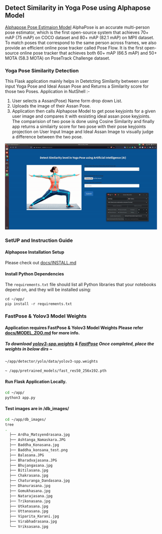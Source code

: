 ## Detect Similarity in Yoga Pose using Alphapose Model

[Alphapose Pose Estimaion Model](https://github.com/MVIG-SJTU/AlphaPose) AlphaPose is an accurate multi-person pose estimator, which is the first open-source system that achieves 70+ mAP (75 mAP) on COCO dataset and 80+ mAP (82.1 mAP) on MPII dataset. To match poses that correspond to the same person across frames, we also provide an efficient online pose tracker called Pose Flow. It is the first open-source online pose tracker that achieves both 60+ mAP (66.5 mAP) and 50+ MOTA (58.3 MOTA) on PoseTrack Challenge dataset.

### Yoga Pose Similarity Detection

This Flask application mainly helps in Detetcting Similarity between user input Yoga Pose and Ideal Assan Pose and Returns a Similarity score for those two Poses.
Application in NutShell :-
1) User selects a Assan(Pose) Name form drop down List.
2) Uploads the image of their Assan Pose.
3) Application then calls Alphapose Model to get pose keyjoints for a given user image and compares it with exsisting ideal assan pose keyjoints. The comparision of two pose is done using Cosine Similarity and finally app returns a similairty score for two pose with their pose keyjoints projection on User Input Image and Ideal Assan Image to visually judge a difference between the two pose. 

![Yoga Pose Simlirity App Demo](https://github.com/PalashShinde/Detect_Yoga_Pose_With_AI/blob/main/app/gifs/yoga_cut_version.gif)

### SetUP and Instruction Guide

#### Alphapose Installation Setup
Please check out [docs/INSTALL.md](docs/INSTALL.md)

#### Install Python Dependencies 
The `requirements.txt` file should list all Python libraries that your notebooks
depend on, and they will be installed using:
```
cd ~/app/
pip install -r requirements.txt
```

### FastPose & Yolov3 Model Weights 
#### Application requires FastPose & Yolov3 Model Weights Please refer [docs/MODEL_ZOO.md](docs/MODEL_ZOO.md) for more info.
##### To download [yolov3-spp.weights](https://pjreddie.com/media/files/yolov3-spp.weights) & [FastPose](https://drive.google.com/u/0/uc?id=1kQhnMRURFiy7NsdS8EFL-8vtqEXOgECn&export=download) Once completed, place the weights in below dirs ~
``` bash
~/app/detector/yolo/data/yolov3-spp.weights
```
``` bash
~ /app/pretrained_models/fast_res50_256x192.pth
```
#### Run Flask Application Locally.
``` bash
cd ~/app/
python3 app.py
```

#### Test images are in /db_images/
``` bash
cd ~/app/db_images/
tree
.
  ├── Ardha_Matsyendrasana.jpg
  ├── Ashtanga_Namaskara.JPG
  ├── Baddha_Konasana.jpg
  ├── Baddha_konsana_test.png
  ├── Balasana.JPG
  ├── Bharadvajasana.JPG
  ├── Bhujangasana.jpg
  ├── Bitilasana.jpg
  ├── Chakrasana.jpg
  ├── Chaturanga_Dandasana.jpg
  ├── Dhanurasana.jpg
  ├── Gomukhasana.jpg
  ├── Natarajasana.jpg
  ├── Trikonasana.jpg
  ├── Utkatasana.jpg
  ├── Uttanasana.jpg
  ├── Viparita_Karani.jpg
  ├── Virabhadrasana.jpg
  └── Vriksasana.jpg
```
